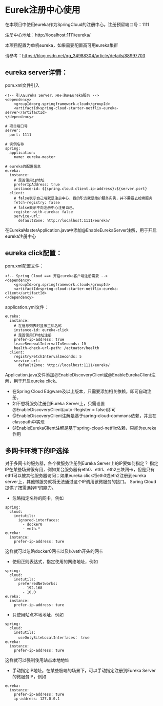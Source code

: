 # Eurek注册中心使用
在本项目中使用eureka作为SpringCloud的注册中心，注册预留端口号：1111

注册中心地址：http://localhost:1111/eureka/

本项目配置为单机eureka，如果需要配置高可用eureka集群

请参考：https://blog.csdn.net/qq_34988304/article/details/88997703

## eureka server详情：

pom.xml文件引入
~~~
<!-- 引入Eureka Server，用于注册Eureka服务 -->
<dependency>
    <groupId>org.springframework.cloud</groupId>
    <artifactId>spring-cloud-starter-netflix-eureka-server</artifactId>
</dependency>
~~~

~~~ 
# 项目端口号
server:
  port: 1111

# 实例名称
spring:
  application:
    name: eureka-master

# eureka的配置信息
eureka:
  instance:
    # 是否使用ip地址
    preferIpAddress: true
    instance-id: ${spring.cloud.client.ip-address}:${server.port}
  client:
    # false表示自己端就是注册中心，我的职责就是维护服务实例，并不需要去检索服务
    fetch-registry: false
    # false表示不向注册中心注册自己。
    register-with-eureka: false
    service-url:
      defaultZone: http://localhost:1111/eureka/
~~~
在EurekaMasterApplication.java中添加@EnableEurekaServer注解，用于开启eureka注册中心

## eureka click配置：
pom.xml配置文件：
~~~
<!-- Spring Cloud ==> 开启eureka客户端注册需要 -->
<dependency>
    <groupId>org.springframework.cloud</groupId>
    <artifactId>spring-cloud-starter-netflix-eureka-client</artifactId>
</dependency>
~~~
application.yml文件：
~~~
eureka:
  instance:
    # 在信息列表时显示主机名称
    instance-id: eureka-click
    # 是否使用IP地址注册
    prefer-ip-address: true
    leaseRenewalIntervalInSeconds: 10
    health-check-url-path: /actuator/health
  client:
    registryFetchIntervalSeconds: 5
    service-url:
      defaultZone: http://localhost:1111/eureka/
~~~
Application.java文件添加@EnableDiscoveryClient或@EnableEurekaClient注解，用于开启eureka click。
* 在Spring Cloud Edgware及以上版本，只需要添加相关依赖，即可自动注册。
* 如不想将服务注册到Eureka Server上，只需设置@EnableDiscoveryClient(auto-Register = false)即可
* @EnableDiscoveryClient注解是基于spring-cloud-commons依赖，并且在classpath中实现
* @EnableEurekaClient注解是基于spring-cloud-netflix依赖，只能为eureka作用

## 多网卡环境下的IP选择
对于多网卡的服务器，各个微服务注册到Eureka Server上的IP要如何指定？
指定IP在某些场景很有用，例如某台服务器有eth0、eth1、eth2三块网卡，但是只有eth1可以被其他服务器访问；如果eureka click将eth0或eth2注册到eureka server上，其他微服务就将无法通过这个IP调用该微服务的接口。
Spring Cloud提供了按需选择IP的能力。

* 忽略指定名称的网卡，例如
~~~
spring:
  cloud:
    inetutils:
      ignored-interfaces:
        - docker0
        - veth.*
eureka:
  instance:
    prefer-ip-address: ture
~~~
这样就可以忽略docker0网卡以及以veth开头的网卡

* 使用正则表达式，指定使用的网络地址，例如
~~~
spring:
  cloud:
    inetutils:
      preferredNetworks:
        - 192.168
        - 10.0
eureka:
  instance:
    prefer-ip-address: ture
~~~

* 只使用站点本地地址，例如
~~~
spring:
  cloud:
    inetutils:
      useOnlySiteLocalInterfaces： true
eureka:
  instance:
    prefer-ip-address: ture
~~~
这样就可以强制使用站点本地地址

* 手动指定IP地址。在某些极端的场景下，可以手动指定注册到Eureka Server的微服务IP，例如
~~~
eureka:
  instance:
    prefer-ip-address: ture
    ip-address: 127.0.0.1
~~~